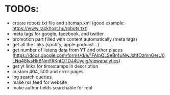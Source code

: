 # TODOs:
- create robots.txt file and sitemap.xml (good example: https://www.rackhost.hu/robots.txt)
- meta tags for google, facebook, and twitter
- promotion part filled with content automatically (meta tags)
- get all the links (spotify, apple podcast...)
- get number of listens data from YT and other places (https://docs.google.com/forms/d/e/1FAIpQLSeBr4uNwJxhfOzmnGerU0LNq48IvsHkBNmYRKntOTDJ4Uycjg/viewanalytics)
- get yt links for timestamps in description
- custom 404, 500 and error pages
- log search queries
- make rss feed for website
- make author fields searchable for real